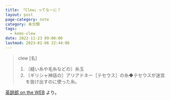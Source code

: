 ```yaml
---
title: 「Clew」ってなーに？
layout: post
page-category: note
category: 未分類
tags:
  - kems-clew
date: 2022-11-23 09:00:00
lastmod: 2023-01-06 22:44:06
---
```


<!--more-->

> clew [名]
>
> 1. 〔縫い糸や毛糸などの〕糸玉
> 2. 〔ギリシャ神話の〕アリアドネー［テセウス］の糸◆テセウスが迷宮を抜け出すのに使った糸。

[英辞郎 on the WEB](https://eow.alc.co.jp/search?q=clew) より。
